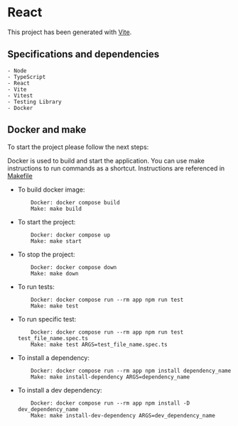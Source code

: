 # React

This project has been generated with [Vite](https://vitejs.dev/).

## Specifications and dependencies

    - Node
    - TypeScript
    - React
    - Vite
    - Vitest
    - Testing Library
    - Docker


## Docker and make

To start the project please follow the next steps:

Docker is used to build and start the application.
You can use make instructions to run commands as a shortcut.
Instructions are referenced in [Makefile](./Makefile)

 - To build docker image:

    ```
        Docker: docker compose build
        Make: make build
    ```

 - To start the project:

    ```
        Docker: docker compose up
        Make: make start
    ```

 - To stop the project:

    ```
        Docker: docker compose down
        Make: make down
    ```

 - To run tests:

    ```
        Docker: docker compose run --rm app npm run test
        Make: make test
    ```

 - To run specific test:

    ```
        Docker: docker compose run --rm app npm run test test_file_name.spec.ts
        Make: make test ARGS=test_file_name.spec.ts
    ```

 - To install a dependency:

    ```
        Docker: docker compose run --rm app npm install dependency_name
        Make: make install-dependency ARGS=dependency_name
    ```

 - To install a dev dependency:

    ```
        Docker: docker compose run --rm app npm install -D dev_dependency_name
        Make: make install-dev-dependency ARGS=dev_dependency_name
    ```